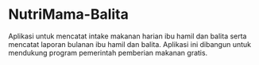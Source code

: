 # NutriMama-Balita
Aplikasi untuk mencatat intake makanan harian ibu hamil dan balita serta mencatat laporan bulanan ibu hamil dan balita. Aplikasi ini dibangun untuk mendukung program pemerintah pemberian makanan gratis.
